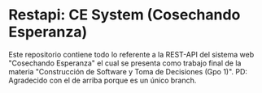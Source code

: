 # Restapi: CE System (Cosechando Esperanza)
Este repositorio contiene todo lo referente a la REST-API del sistema web "Cosechando Esperanza" el cual se presenta como trabajo final de la materia "Construcción de Software y Toma de Decisiones (Gpo 1)".
PD: Agradecido con el de arriba porque es un único branch.
